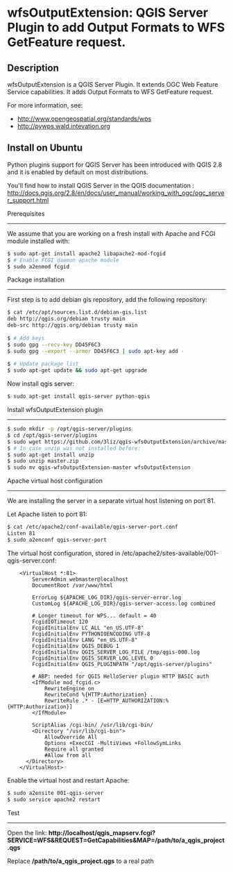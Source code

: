 wfsOutputExtension: QGIS Server Plugin to add Output Formats to WFS GetFeature request.
==========================================================================================

Description
---------------

wfsOutputExtension is a QGIS Server Plugin. It extends OGC Web Feature Service capabilities. It adds Output Formats to WFS GetFeature request.

For more information, see:
* http://www.opengeospatial.org/standards/wps
* http://pywps.wald.intevation.org

Install on Ubuntu
------------------

Python plugins support for QGIS Server has been introduced with QGIS 2.8 and it is enabled by default on most distributions.

You'll find how to install QGIS Server in the QGIS documentation : http://docs.qgis.org/2.8/en/docs/user_manual/working_with_ogc/ogc_server_support.html

Prerequisites
_______________

We assume that you are working on a fresh install with Apache and FCGI module installed with:

```bash
$ sudo apt-get install apache2 libapache2-mod-fcgid
$ # Enable FCGI daemon apache module
$ sudo a2enmod fcgid
```

Package installation
_____________________

First step is to add debian gis repository, add the following repository:

```bash
$ cat /etc/apt/sources.list.d/debian-gis.list
deb http://qgis.org/debian trusty main
deb-src http://qgis.org/debian trusty main
 
$ # Add keys
$ sudo gpg --recv-key DD45F6C3
$ sudo gpg --export --armor DD45F6C3 | sudo apt-key add -
 
$ # Update package list
$ sudo apt-get update && sudo apt-get upgrade
```

Now install qgis server:

```bash
$ sudo apt-get install qgis-server python-qgis
```

Install wfsOutputExtension plugin
__________________________________

```bash
$ sudo mkdir -p /opt/qgis-server/plugins
$ cd /opt/qgis-server/plugins
$ sudo wget https://github.com/3liz/qgis-wfsOutputExtension/archive/master.zip
$ # In case unzip was not installed before:
$ sudo apt-get install unzip
$ sudo unzip master.zip 
$ sudo mv qgis-wfsOutputExtension-master wfsOutputExtension
```

Apache virtual host configuration
__________________________________

We are installing the server in a separate virtual host listening on port 81.

Let Apache listen to port 81:

```bash
$ cat /etc/apache2/conf-available/qgis-server-port.conf
Listen 81
$ sudo a2enconf qgis-server-port
```

The virtual host configuration, stored in /etc/apache2/sites-available/001-qgis-server.conf:

```
    <VirtualHost *:81>
        ServerAdmin webmaster@localhost
        DocumentRoot /var/www/html
     
        ErrorLog ${APACHE_LOG_DIR}/qgis-server-error.log
        CustomLog ${APACHE_LOG_DIR}/qgis-server-access.log combined
     
        # Longer timeout for WPS... default = 40
        FcgidIOTimeout 120 
        FcgidInitialEnv LC_ALL "en_US.UTF-8"
        FcgidInitialEnv PYTHONIOENCODING UTF-8
        FcgidInitialEnv LANG "en_US.UTF-8"
        FcgidInitialEnv QGIS_DEBUG 1
        FcgidInitialEnv QGIS_SERVER_LOG_FILE /tmp/qgis-000.log
        FcgidInitialEnv QGIS_SERVER_LOG_LEVEL 0
        FcgidInitialEnv QGIS_PLUGINPATH "/opt/qgis-server/plugins"
     
        # ABP: needed for QGIS HelloServer plugin HTTP BASIC auth
        <IfModule mod_fcgid.c>
            RewriteEngine on
            RewriteCond %{HTTP:Authorization} .
            RewriteRule .* - [E=HTTP_AUTHORIZATION:%{HTTP:Authorization}]
        </IfModule>
     
        ScriptAlias /cgi-bin/ /usr/lib/cgi-bin/
        <Directory "/usr/lib/cgi-bin">
            AllowOverride All
            Options +ExecCGI -MultiViews +FollowSymLinks
            Require all granted
            #Allow from all
      </Directory>
    </VirtualHost>
```

Enable the virtual host and restart Apache:

```bash
$ sudo a2ensite 001-qgis-server
$ sudo service apache2 restart
```

Test
_____

Open the link: **http://localhost/qgis_mapserv.fcgi?SERVICE=WFS&REQUEST=GetCapabilities&MAP=/path/to/a_qgis_project.qgs**

Replace **/path/to/a_qgis_project.qgs** to a real path
